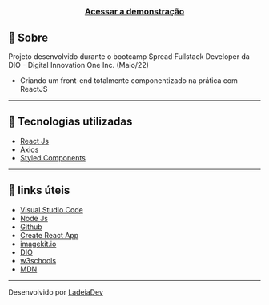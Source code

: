 <h1>
  <img src="">
</h1>

<h3 align="center">
  <a href="#">Acessar a demonstração</a>
</h3>

## 🎫 Sobre

Projeto desenvolvido durante o bootcamp Spread Fullstack Developer da DIO - Digital Innovation One Inc. (Maio/22)
- Criando um front-end totalmente componentizado na prática com ReactJS

---

## 🚀 Tecnologias utilizadas

- [React Js](https://reactjs.org/)
- [Axios](https://github.com/axios/axios)
- [Styled Components](https://styled-components.com/)

---

## 🔗 links úteis

- [Visual Studio Code](https://code.visualstudio.com/)
- [Node Js](https://nodejs.org/en/)
- [Github](https://github.com/)
- [Create React App](https://create-react-app.dev/docs/getting-started/)
- [imagekit.io](https://imagekit.io/)
- [DIO](dio.me)
- [w3schools](https://www.w3schools.com/)
- [MDN](https://developer.mozilla.org/)

---

Desenvolvido por [LadeiaDev](ladeia.dev.br)
